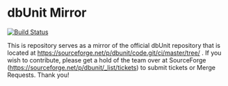 # dbUnit Mirror

[![Build Status](https://travis-ci.com/dbunit/dbunit-mirror.svg?branch=master)](https://travis-ci.com/github/dbunit/dbunit-mirror/branches)

This is repository serves as a mirror of the official dbUnit repository that is located at  https://sourceforge.net/p/dbunit/code.git/ci/master/tree/ . If you wish to contribute, please get a hold of the team over at SourceForge (https://sourceforge.net/p/dbunit/_list/tickets) to submit tickets or Merge Requests. Thank you!
